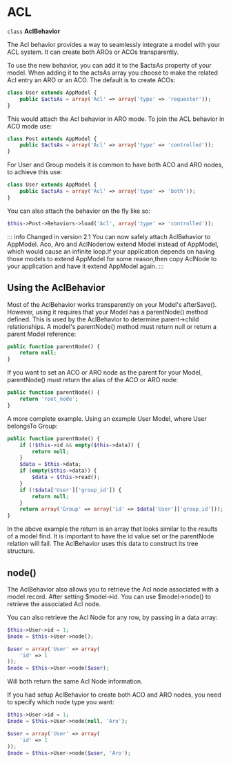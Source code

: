 # ACL

`class` **AclBehavior**

The Acl behavior provides a way to seamlessly integrate a model
with your ACL system. It can create both AROs or ACOs
transparently.

To use the new behavior, you can add it to the \$actsAs property of
your model. When adding it to the actsAs array you choose to make
the related Acl entry an ARO or an ACO. The default is to create
ACOs:

``` php
class User extends AppModel {
    public $actsAs = array('Acl' => array('type' => 'requester'));
}
```

This would attach the Acl behavior in ARO mode. To join the ACL
behavior in ACO mode use:

``` php
class Post extends AppModel {
    public $actsAs = array('Acl' => array('type' => 'controlled'));
}
```

For User and Group models it is common to have both ACO and ARO nodes,
to achieve this use:

``` php
class User extends AppModel {
    public $actsAs = array('Acl' => array('type' => 'both'));
}
```

You can also attach the behavior on the fly like so:

``` php
$this->Post->Behaviors->load('Acl', array('type' => 'controlled'));
```

::: info Changed in version 2.1
You can now safely attach AclBehavior to AppModel. Aco, Aro and AclNodenow extend Model instead of AppModel, which would cause an infinite loop.If your application depends on having those models to extend AppModel for some reason,then copy AclNode to your application and have it extend AppModel again.
:::

## Using the AclBehavior

Most of the AclBehavior works transparently on your Model's
afterSave(). However, using it requires that your Model has a
parentNode() method defined. This is used by the AclBehavior to
determine parent-\>child relationships. A model's parentNode()
method must return null or return a parent Model reference:

``` php
public function parentNode() {
    return null;
}
```

If you want to set an ACO or ARO node as the parent for your Model,
parentNode() must return the alias of the ACO or ARO node:

``` php
public function parentNode() {
    return 'root_node';
}
```

A more complete example. Using an example User Model, where User
belongsTo Group:

``` php
public function parentNode() {
    if (!$this->id && empty($this->data)) {
        return null;
    }
    $data = $this->data;
    if (empty($this->data)) {
        $data = $this->read();
    }
    if (!$data['User']['group_id']) {
        return null;
    }
    return array('Group' => array('id' => $data['User']['group_id']));
}
```

In the above example the return is an array that looks similar to
the results of a model find. It is important to have the id value
set or the parentNode relation will fail. The AclBehavior uses this
data to construct its tree structure.

## node()

The AclBehavior also allows you to retrieve the Acl node associated
with a model record. After setting \$model-\>id. You can use
\$model-\>node() to retrieve the associated Acl node.

You can also retrieve the Acl Node for any row, by passing in a
data array:

``` php
$this->User->id = 1;
$node = $this->User->node();

$user = array('User' => array(
    'id' => 1
));
$node = $this->User->node($user);
```

Will both return the same Acl Node information.

If you had setup AclBehavior to create both ACO and ARO nodes, you need to
specify which node type you want:

``` php
$this->User->id = 1;
$node = $this->User->node(null, 'Aro');

$user = array('User' => array(
    'id' => 1
));
$node = $this->User->node($user, 'Aro');
```
